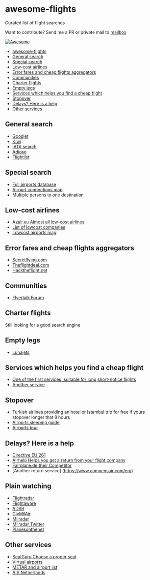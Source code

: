 # awesome-flights
Curated list of flight searches

Want to contribute? Send me a PR or private mail to [mailbox](mailto:root@kevit.info)

[![Awesome](https://awesome.re/badge.svg)](https://awesome.re)

   * [awesome-flights](#awesome-flights)
   * [General search](#general-search)
   * [Special search](#special-search)
   * [Low-cost airlines](#low-cost-airlines)
   * [Error fares and cheap flights aggregators](#error-fares-and-cheap-flights-aggregators)
   * [Communities](#communities)
   * [Charter flights](#charter-flights)
   * [Empty legs](#empty-legs)
   * [Services which helps you find a cheap flight](#services-which-helps-you-find-a-cheap-flight)
   * [Stopover](#stopover)
   * [Delays? Here is a help](#delays-here-is-a-help)
   * [Other services](#other-services)

## General search

* [Googlet](https://www.google.com/flights/)
* [Kiwi](https://kiwi.com)
* [IATA search](http://matrix.itasoftware.com/)
* [Adioso](http://adioso.com)
* [Flightlist](https://www.flightlist.io/)

## Special search

* [Full airports database](http://www.partow.net/miscellaneous/airportdatabase/)
* [Airport connections map](https://www.flightconnections.com/)
* [Multiple persons to one destination](https://www.tripmatch.org)

## Low-cost airlines

* [Azair.eu Almost all low-cost airlines](http://www.azair.eu/)
* [List of lowcost companies](lowcost.md)
* [Lowcost airports map](http://helloworldmap.ru/)


## Error fares and cheap flights aggregators

* [Secretflying.com](http://www.secretflying.com/euro-deals/)
* [Theflightdeal.com](https://www.theflightdeal.com)
* [Hacktheflight.net](https://hacktheflight.net)

## Communities

* [Flyertalk Forum](https://www.flyertalk.com)

## Charter flights

Still looking for a good search engine

## Empty legs

* [Lunajets](https://www.lunajets.com/en/empty-leg-flights/)


## Services which helps you find a cheap flight

* [One of the first services, suitable for long short-notice flights](https://flightfox.com/)
* [Another service](http://flystein.com)

## Stopover

* Turkish airlines providing an hotel or Istambul trip for free if yours stopover longer that 8 hours
* [Airports sleeping guide](https://www.sleepinginairports.net/)
* [Airports tour](http://thriftynomads.com/6-airports-with-free-tours/)

## Delays? Here is a help

* [Directive EU 261](https://en.wikipedia.org/wiki/Flight_Compensation_Regulation_261/2004)
* [Airhelp Helps you get a return from your flight company](https://airhelp.com)
* [Fairplane.de their Competitor](https://www.fairplane.de/)
* [Another return service] (https://www.compensair.com/en/)


## Plain watching 
* [Flightradar](https://flightradar24.com)
* [Flightaware](https://uk.flightaware.com/)
* [ADSB](https://twitter.com/ADSBTweetBot)
* [CivMilAir](https://twitter.com/CivMilAir)
* [Milradar](http://milradar.livejournal.com/)
* [Milradar Twitter](https://twitter.com/MIL_Radar)
* [Planesonthenet](https://twitter.com/planesonthenet)

## Other services

* [SeatGuru Choose a proper seat](https://www.seatguru.com/)
* [Virtual airports](https://www.youtube.com/watch?v=bQQK0iR5iBU)
* [METAR and airport list](http://www.orbifly.com/member/metmap.php?mode=metar)
* [AIS Netherlands](http://www.ais-netherlands.nl)


